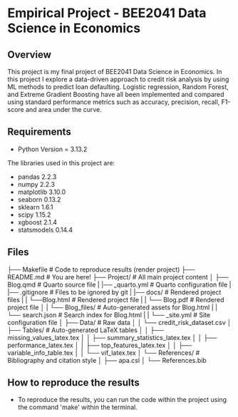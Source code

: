 # Empirical Project - BEE2041 Data Science in Economics

## Overview
This project is my final project of BEE2041 Data Science in Economics. In this project I explore a data-driven approach to credit risk analysis by using ML methods to predict loan defaulting. Logistic regression, Random Forest, and Extreme Gradient Boosting have all been implemented and compared using standard performance metrics such as accuracy, precision, recall, F1-score and area under the curve.

## Requirements
- Python Version = 3.13.2

The libraries used in this project are:
- pandas 2.2.3
- numpy 2.2.3
- matplotlib 3.10.0
- seaborn 0.13.2
- sklearn 1.6.1
- scipy 1.15.2
- xgboost 2.1.4
- statsmodels 0.14.4

## Files

├── Makefile                 # Code to reproduce results (render project)
├── README.md                # You are here!
├── Project/                 # All main project content
│   ├── Blog.qmd             # Quarto source file
|   |── _quarto.yml          # Quarto configuration file
|   |── .gitignore           # Files to be ignored by git
|   |── docs/                # Rendered project files
|   |   └──Blog.html         # Rendered project file
|   |   └── Blog.pdf         # Rendered project file
│   |   └── Blog_files/      # Auto-generated assets for Blog.html
|   |   └── search.json      # Search index for Blog.html
|   |   └── _site.yml        # Site configuration file
│   ├── Data/                # Raw data
│   │   └── credit_risk_dataset.csv
│   ├── Tables/              # Auto-generated LaTeX tables
│   │   ├── missing_values_latex.tex
│   │   ├── summary_statistics_latex.tex
│   │   ├── performance_latex.tex
│   │   ├── top_features_latex.tex
│   │   ├── variable_info_table.tex
│   │   └── vif_latex.tex
│   └── References/          # Bibliography and citation style
│       ├── apa.csl
│       └── References.bib

## How to reproduce the results
- To reproduce the results, you can run the code within the project using the command 'make' within the terminal.